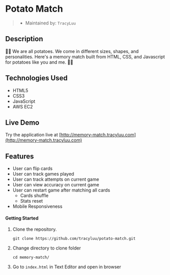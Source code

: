 # Potato Match

> - Maintained by: `TracyLuu`


## Description

🥔🥔 We are all potatoes. We come in different sizes, shapes, and personalities. 
Here's a memory match built from HTML, CSS, and Javascript for potatoes like you and me. 
🥔🥔

## Technologies Used

- HTML5
- CSS3
- JavaScript
- AWS EC2

## Live Demo
Try the application live at [http://memory-match.tracyluu.com](http://memory-match.tracyluu.com)

## Features
- User can flip cards
- User can track games played
- User can track attempts on current game
- User can view accuracy on current game
- User can restart game after matching all cards
    - Cards shuffle
    - Stats reset
- Mobile Responsiveness

#### Getting Started

1. Clone the repository.

    ```shell
    git clone https://github.com/tracyluu/potato-match.git
    ```

2. Change directory to clone folder

    ```shell
    cd memory-match/
    ```

3. Go to `index.html` in Text Editor and open in browser
